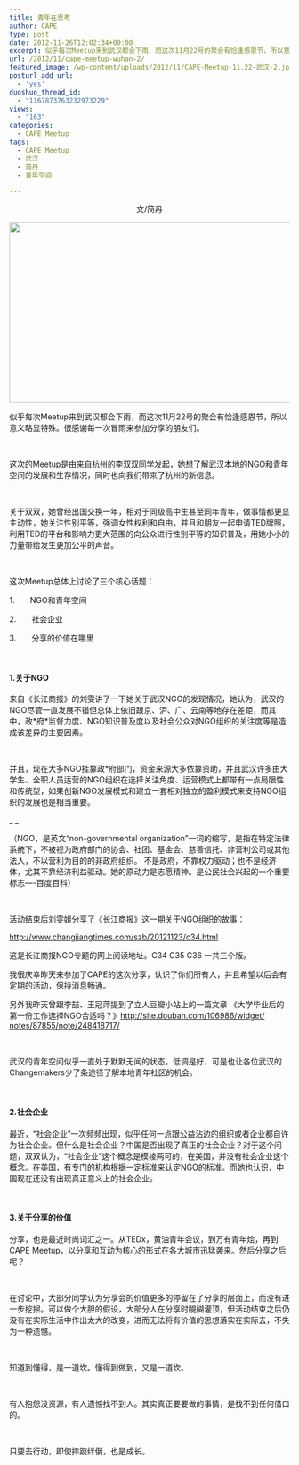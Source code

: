 ```yaml
---
title: 青年在思考
author: CAPE
type: post
date: 2012-11-26T12:02:34+00:00
excerpt: 似乎每次Meetup来到武汉都会下雨，而这次11月22号的聚会有恰逢感恩节，所以意义略显特殊。很感谢每一次冒雨来参加分享的朋友们。这次的Meetup是由来自杭州的李双双同学发起，她想了解武汉本地的NGO和青年空间的发展和生存情况，同时也向我们带来了杭州的新信息。
url: /2012/11/cape-meetup-wuhan-2/
featured_image: /wp-content/uploads/2012/11/CAPE-Meetup-11.22-武汉-2.jpg
posturl_add_url:
  - 'yes'
duoshuo_thread_id:
  - "1167873763232973229"
views:
  - "163"
categories:
  - CAPE Meetup
tags:
  - CAPE Meetup
  - 武汉
  - 简丹
  - 青年空间

---
```

<p style="text-align: center;">
  文/简丹
</p>

<img class=" wp-image-4701 alignnone" title="CAPE Meetup 11.22 武汉 (2)" src="http://www.hicape.com/wp-content/uploads/2012/11/CAPE-Meetup-11.22-武汉-2.jpg" alt="" width="576" height="324" srcset="http://hicape.com/wp-content/uploads/2012/11/CAPE-Meetup-11.22-武汉-2.jpg 720w, http://hicape.com/wp-content/uploads/2012/11/CAPE-Meetup-11.22-武汉-2-300x168.jpg 300w" sizes="(max-width: 576px) 100vw, 576px" /> 

似乎每次Meetup来到武汉都会下雨，而这次11月22号的<wbr>聚会有恰逢感恩节，所以意义略显特殊。<wbr>很感谢每一次冒雨来参加分享的朋友们。</wbr></wbr>

&nbsp;

这次的Meetup是由来自杭州的李双双同学发起，<wbr>她想了解武汉本地的NGO和青年空间的发展和生存情况，<wbr>同时也向我们带来了杭州的新信息。</wbr></wbr>

&nbsp;

关于双双，她曾经出国交换一年，相对于同级高中生甚至同年青年，<wbr>做事情都更显主动性，她关注性别平等，强调女性权利和自由，<wbr>并且和朋友一起申请TED牌照，利用TED的平台和影响力更大范<wbr>围的向公众进行性别平等的知识普及，<wbr>用她小小的力量带给发生更加公平的声音。</wbr></wbr></wbr></wbr>

&nbsp;

这次Meetup总体上讨论了三个核心话题：

1.       NGO和青年空间

2.       社会企业

3.       分享的价值在哪里

&nbsp;

#### **1.关于NGO**

来自《长江商报》的刘雯讲了一下她关于武汉NGO的发现情况，<wbr>她认为，武汉的NGO尽管一直发展不错但总体上依旧跟京、沪、<wbr>广、云南等地存在差距，而其中，政\*府\*监督力度、NGO知识普及度<wbr>以及社会公众对NGO组织的关注度等是造成该差异的主要因素。</wbr></wbr></wbr>

&nbsp;

并且，现在大多NGO挂靠政*府部门，资金来源大多依靠资助，<wbr>并且武汉许多由大学生、全职人员运营的NGO组织在选择关注角度<wbr>、运营模式上都带有一点局限性和传统型，如果创新NGO发展模式<wbr>和建立一套相对独立的盈利模式来支持NGO组织的发展也是相当重<wbr>要。</wbr></wbr></wbr></wbr>

_ _

（NGO，是英文“non-governmental organization”一词的缩写，是指在特定法律系统下，<wbr>不被视为政府部门的协会、社团、基金会、慈善信托、<wbr>非营利公司或其他法人，不以营利为目的的非政府组织。 不是政府，不靠权力驱动；也不是经济体，尤其不靠经济利益驱动。<wbr>她的原动力是志愿精神。是公民社会兴起的一个重要标志&#8212;-百<wbr>度百科）</wbr></wbr></wbr></wbr>

&nbsp;

活动结束后刘雯姐分享了《长江商报》这一期关于NGO组织的故事<wbr>：</wbr>

<p align="left">
  <a href="http://www.changjiangtimes.com/szb/20121123/c34.html" target="_blank">http://www.changjiangtimes.<wbr>com/szb/20121123/c34.html</wbr></a>
</p>

<p align="left">
  这是长江商报NGO专题的网上阅读地址。C34 C35 C36 一共三个版。
</p>

<p align="left">
  我很庆幸昨天来参加了CAPE的这次分享，认识了你们所有人，<wbr>并且希望以后会有定期的活动，保持消息畅通。</wbr>
</p>

<p align="left">
  另外我昨天曾跟李喆、王冠萍提到了立人豆瓣小站上的一篇文章 《大学毕业后的第一份工作选择NGO合适吗？》<a href="http://site.douban.com/106986/widget/notes/87855/note/248418717/" target="_blank">http://<wbr>site.douban.com/106986/widget/<wbr>notes/87855/note/248418717/</wbr></wbr></a>
</p>

&nbsp;

武汉的青年空间似乎一直处于默默无闻的状态。低调是好，<wbr>可是也让各位武汉的Changemakers少了条途径了解本地<wbr>青年社区的机会。</wbr></wbr>

&nbsp;

#### **2.社会企业**

最近，“社会企业”一次频频出现，<wbr>似乎任何一点跟公益沾边的组织或者企业都自许为社会企业。<wbr>但什么是社会企业？中国是否出现了真正的社会企业？<wbr>对于这个问题，双双认为，“社会企业”这个概念是模棱两可的，<wbr>在美国，并没有社会企业这个概念。在美国，<wbr>有专门的机构根据一定标准来认定NGO的标准。而她也认识，<wbr>中国现在还没有出现真正意义上的社会企业。</wbr></wbr></wbr></wbr></wbr></wbr>

&nbsp;

#### **3.关于分享的价值**

分享，也是最近时尚词汇之一。从TEDx，黄油青年会议，到万有青年烩，<wbr>再到CAPE Meetup，以分享和互动为核心的形式在各大城市迅猛袭来。<wbr>然后分享之后呢？</wbr></wbr>

&nbsp;

在讨论中，<wbr>大部分同学认为分享会的价值更多的停留在了分享的层面上，<wbr>而没有进一步挖掘。可以做个大胆的假设，<wbr>大部分人在分享时醍醐灌顶，<wbr>但活动结束之后仍没有在实际生活中作出太大的改变，<wbr>进而无法将有价值的思想落实在实际去，不失为一种遗憾。</wbr></wbr></wbr></wbr></wbr>

&nbsp;

知道到懂得，是一道坎。懂得到做到，又是一道坎。

&nbsp;

有人抱怨没资源，有人遗憾找不到人。其实真正要要做的事情，<wbr>是找不到任何借口的。</wbr>

&nbsp;

只要去行动，即使摔跤绊倒，也是成长。

&nbsp;